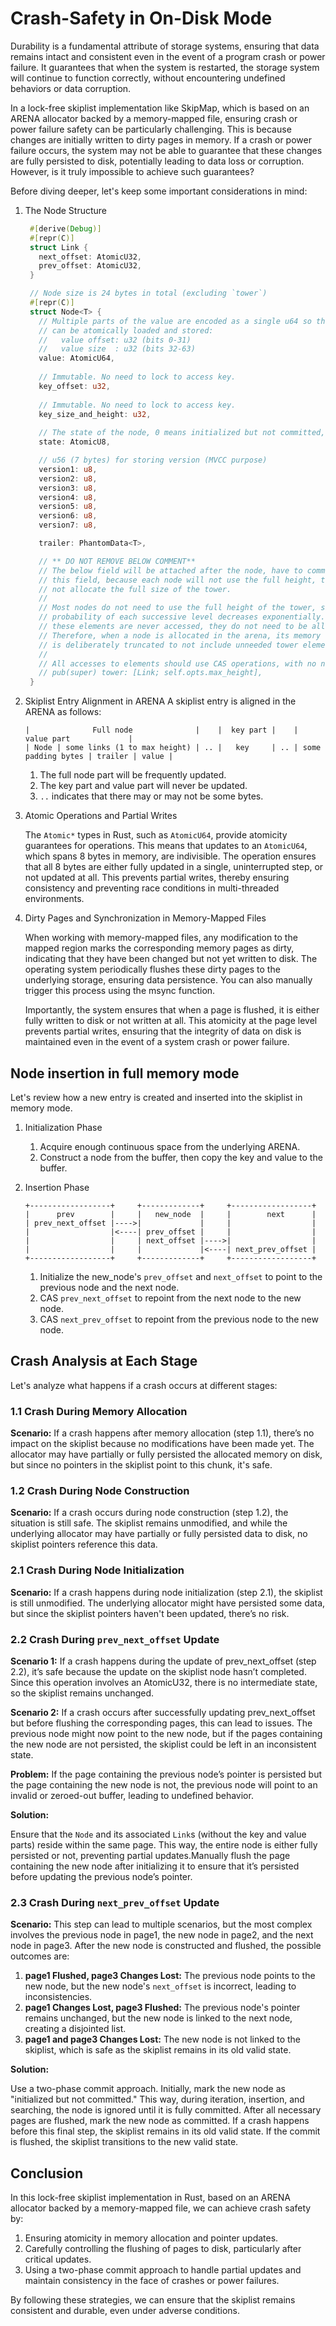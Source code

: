 # Crash-Safety in On-Disk Mode

Durability is a fundamental attribute of storage systems, ensuring that data remains intact and consistent even in the event of a program crash or power failure. It guarantees that when the system is restarted, the storage system will continue to function correctly, without encountering undefined behaviors or data corruption.

In a lock-free skiplist implementation like SkipMap, which is based on an ARENA allocator backed by a memory-mapped file, ensuring crash or power failure safety can be particularly challenging. This is because changes are initially written to dirty pages in memory. If a crash or power failure occurs, the system may not be able to guarantee that these changes are fully persisted to disk, potentially leading to data loss or corruption. However, is it truly impossible to achieve such guarantees?

Before diving deeper, let's keep some important considerations in mind:

1. The Node Structure

   ```rust
    #[derive(Debug)]
    #[repr(C)]
    struct Link {
      next_offset: AtomicU32,
      prev_offset: AtomicU32,
    }

    // Node size is 24 bytes in total (excluding `tower`)
    #[repr(C)]
    struct Node<T> {
      // Multiple parts of the value are encoded as a single u64 so that it
      // can be atomically loaded and stored:
      //   value offset: u32 (bits 0-31)
      //   value size  : u32 (bits 32-63)
      value: AtomicU64,
      
      // Immutable. No need to lock to access key.
      key_offset: u32,
      
      // Immutable. No need to lock to access key.
      key_size_and_height: u32,
      
      // The state of the node, 0 means initialized but not committed, 1 means committed.      
      state: AtomicU8,

      // u56 (7 bytes) for storing version (MVCC purpose)
      version1: u8,
      version2: u8,
      version3: u8,
      version4: u8,
      version5: u8,
      version6: u8,
      version7: u8,

      trailer: PhantomData<T>,

      // ** DO NOT REMOVE BELOW COMMENT**
      // The below field will be attached after the node, have to comment out
      // this field, because each node will not use the full height, the code will
      // not allocate the full size of the tower.
      //
      // Most nodes do not need to use the full height of the tower, since the
      // probability of each successive level decreases exponentially. Because
      // these elements are never accessed, they do not need to be allocated.
      // Therefore, when a node is allocated in the arena, its memory footprint
      // is deliberately truncated to not include unneeded tower elements.
      //
      // All accesses to elements should use CAS operations, with no need to lock.
      // pub(super) tower: [Link; self.opts.max_height],
    }
   ```

2. Skiplist Entry Alignment in ARENA
    A skiplist entry is aligned in the ARENA as follows:

    ```text
    |              Full node              |    |  key part |    |               value part             |          
    | Node | some links (1 to max height) | .. |   key     | .. | some padding bytes | trailer | value |
    ```

    1. The full node part will be frequently updated.
    2. The key part and value part will never be updated.
    3. `..` indicates that there may or may not be some bytes.
3. Atomic Operations and Partial Writes

   The `Atomic*` types in Rust, such as `AtomicU64`, provide atomicity guarantees for operations. This means that updates to an `AtomicU64`, which spans 8 bytes in memory, are indivisible. The operation ensures that all 8 bytes are either fully updated in a single, uninterrupted step, or not updated at all. This prevents partial writes, thereby ensuring consistency and preventing race conditions in multi-threaded environments.

4. Dirty Pages and Synchronization in Memory-Mapped Files

    When working with memory-mapped files, any modification to the mapped region marks the corresponding memory pages as dirty, indicating that they have been changed but not yet written to disk. The operating system periodically flushes these dirty pages to the underlying storage, ensuring data persistence. You can also manually trigger this process using the msync function.

    Importantly, the system ensures that when a page is flushed, it is either fully written to disk or not written at all. This atomicity at the page level prevents partial writes, ensuring that the integrity of data on disk is maintained even in the event of a system crash or power failure.

## Node insertion in full memory mode

Let's review how a new entry is created and inserted into the skiplist in memory mode.

1. Initialization Phase

   1. Acquire enough continuous space from the underlying ARENA.
   2. Construct a node from the buffer, then copy the key and value to the buffer.

2. Insertion Phase

    ```text
    +------------------+     +-------------+     +------------------+
    |      prev        |     |   new_node  |     |        next      |
    | prev_next_offset |---->|             |     |                  |
    |                  |<----| prev_offset |     |                  |
    |                  |     | next_offset |---->|                  |
    |                  |     |             |<----| next_prev_offset |
    +------------------+     +-------------+     +------------------+
    ```

   1. Initialize the new_node's `prev_offset` and `next_offset` to point to the previous node and the next node.
   2. CAS `prev_next_offset` to repoint from the next node to the new node.
   3. CAS `next_prev_offset` to repoint from the previous node to the new node.

## Crash Analysis at Each Stage

Let's analyze what happens if a crash occurs at different stages:

### 1.1 Crash During Memory Allocation

**Scenario:** If a crash happens after memory allocation (step 1.1), there’s no impact on the skiplist because no modifications have been made yet. The allocator may have partially or fully persisted the allocated memory on disk, but since no pointers in the skiplist point to this chunk, it's safe.

### 1.2 Crash During Node Construction

**Scenario:** If a crash occurs during node construction (step 1.2), the situation is still safe. The skiplist remains unmodified, and while the underlying allocator may have partially or fully persisted data to disk, no skiplist pointers reference this data.

### 2.1 Crash During Node Initialization

**Scenario:** If a crash happens during node initialization (step 2.1), the skiplist is still unmodified. The underlying allocator might have persisted some data, but since the skiplist pointers haven't been updated, there’s no risk.

### 2.2 Crash During `prev_next_offset` Update

**Scenario 1:** If a crash happens during the update of prev_next_offset (step 2.2), it’s safe because the update on the skiplist node hasn’t completed. Since this operation involves an AtomicU32, there is no intermediate state, so the skiplist remains unchanged.

**Scenario 2:** If a crash occurs after successfully updating prev_next_offset but before flushing the corresponding pages, this can lead to issues. The previous node might now point to the new node, but if the pages containing the new node are not persisted, the skiplist could be left in an inconsistent state.

**Problem:** If the page containing the previous node’s pointer is persisted but the page containing the new node is not, the previous node will point to an invalid or zeroed-out buffer, leading to undefined behavior.

**Solution:**

Ensure that the `Node` and its associated `Link`s (without the key and value parts) reside within the same page. This way, the entire node is either fully persisted or not, preventing partial updates.Manually flush the page containing the new node after initializing it to ensure that it’s persisted before updating the previous node’s pointer.

### 2.3 Crash During `next_prev_offset` Update

**Scenario:** This step can lead to multiple scenarios, but the most complex involves the previous node in page1, the new node in page2, and the next node in page3. After the new node is constructed and flushed, the possible outcomes are:

1. **page1 Flushed, page3 Changes Lost:** The previous node points to the new node, but the new node's `next_offset` is incorrect, leading to inconsistencies.
2. **page1 Changes Lost, page3 Flushed:** The previous node's pointer remains unchanged, but the new node is linked to the next node, creating a disjointed list.
3. **page1 and page3 Changes Lost:** The new node is not linked to the skiplist, which is safe as the skiplist remains in its old valid state.

**Solution:**

Use a two-phase commit approach. Initially, mark the new node as "initialized but not committed." This way, during iteration, insertion, and searching, the node is ignored until it is fully committed.
After all necessary pages are flushed, mark the new node as committed. If a crash happens before this final step, the skiplist remains in its old valid state. If the commit is flushed, the skiplist transitions to the new valid state.

## Conclusion

In this lock-free skiplist implementation in Rust, based on an ARENA allocator backed by a memory-mapped file, we can achieve crash safety by:

1. Ensuring atomicity in memory allocation and pointer updates.
2. Carefully controlling the flushing of pages to disk, particularly after critical updates.
3. Using a two-phase commit approach to handle partial updates and maintain consistency in the face of crashes or power failures.

By following these strategies, we can ensure that the skiplist remains consistent and durable, even under adverse conditions.
